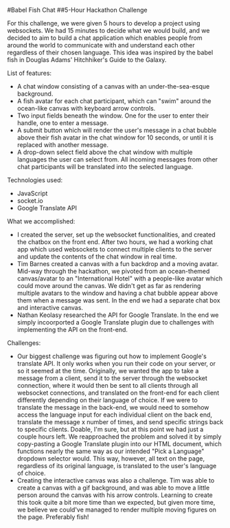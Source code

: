 #Babel Fish Chat
##5-Hour Hackathon Challenge

For this challenge, we were given 5 hours to develop a project using websockets. We had 15 minutes to decide what we would build, and we decided to aim to build a chat application which enables people from around the world to communicate with and understand each other regardless of their chosen language. This idea was inspired by the babel fish in Douglas Adams' Hitchhiker's Guide to the Galaxy. 

List of features:
- A chat window consisting of a canvas with an under-the-sea-esque background.
- A fish avatar for each chat participant, which can "swim" around the ocean-like canvas with keyboard arrow controls.
- Two input fields beneath the window. One for the user to enter their handle, one to enter a message.
- A submit button which will render the user's message in a chat bubble above their fish avatar in the chat window for 10 seconds, or until it is replaced with another message.
- A drop-down select field above the chat window with multiple languages the user can select from. All incoming messages from other chat participants will be translated into the selected language.

Technologies used:
- JavaScript
- socket.io
- Google Translate API

What we accomplished:
- I created the server, set up the websocket functionalities, and created the chatbox on the front end. After two hours, we had a working chat app which used websockets to connect multiple clients to the server and update the contents of the chat window in real time. 
- Tim Barnes created a canvas with a fun backdrop and a moving avatar. Mid-way through the hackathon, we pivoted from an ocean-themed canvas/avatar to an "International Hotel" with a people-like avatar which could move around the canvas. We didn't get as far as rendering multiple avatars to the window and having a chat bubble appear above them when a message was sent. In the end we had a separate chat box and interactive canvas. 
- Nathan Keolasy researched the API for Google Translate. In the end we simply incoorported a Google Translate plugin due to challenges with implementing the API on the front-end.

Challenges:
- Our biggest challenge was figuring out how to implement Google's translate API. It only works when you run their code on your server, or so it seemed at the time. Originally, we wanted the app to take a message from a client, send it to the server through the websocket connection, where it would then be sent to all clients through all websocket connections, and translated on the front-end for each client differently depending on their language of choice. If we were to translate the message in the back-end, we would need to somehow access the language input for each individual client on the back end, translate the message x number of times, and send specific strings back to specific clients. Doable, I'm sure, but at this point we had just a couple hours left. We reapproached the problem and solved it by simply copy-pasting a Google Translate plugin into our HTML document, which functions nearly the same way as our intended "Pick a Language" dropdown selector would. This way, however, all text on the page, regardless of its original language, is translated to the user's language of choice.
- Creating the interactive canvas was also a challenge. Tim was able to create a canvas with a gif background, and was able to move a little person around the canvas with his arrow controls. Learning to create this took quite a bit more time than we expected, but given more time, we believe we could've managed to render multiple moving figures on the page. Preferably fish!


